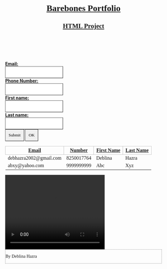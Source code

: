<!DOCTYPE html>
  <html>
  <head>
  <style>
    body{
      background-image: url(“sunflowers.jpg”);
      background size: 100%;
      background-attachment: fixed;
    }
    header{
      colour: #A9A9A9;
      text-transform: capitalize;
      font-family: “Times New Roman”;
      text-align: center;
      text-decoration: underline;
      border: 2 px double #808080;
      margin: 100px;
    }
    input{
      padding: 10px 10px;
      box-sizing: border-box;
      border: 1px outset #000000;
      font-family: “Times New Roman”;
    }
    input:focus{
      padding: 10 px 20 px;
      background-colour: #D3D3D3;
      border: 2px inset #800000;
      font-family: “Lucida Handwriting”; 
    }
    label{
      text-decoration:underline;
    }
    table{
      border: 2 px solid #000000;
      width: 100%;
      background-colour: hsla(225, 100%, 50%, 0.2);
    }
    td{
      border: 1px solid #808080
      text-align: center;
      font-family: “Times New Roman”;
    }
    th{
      colour: #A9A9A9;
      border: 1px solid #C0C0C0;
      text-align: center;
      font-family: “Times New Roman”;
      text-transform: capitalize;
      text-decoration: underline;
    }
  footer{
    font-family: “Times New Roman”;
    colour: #C0C0C0;
    border: 1px dotted #808080;
   }
 </style>
    </head>
  <body>
  <header>
      <h1>Barebones Portfolio</h1>
      <h2>HTML Project</h2>
  </header>
    <form>
      <label for="email"><b>Email:</b></label><br>
      <input type="text" id="email" name="email"><br>
      <label for="phno"><b/>Phone Number:</b></label><br>
      <input type="number" id="phno" name="phno"><br>
      <label for="fname"><b>First name:</b></label><br>
      <input type="text" id="fname" name="fname"><br>
      <label for="lname"><b>Last name:</b></label><br>
      <input type="text" id="lname" name="lname"><br>
      <input type="submit" value="Submit">
      <input type="button" value="OK">
     </form>
     <table>
       <tr>
         <th><b>Email</b></th>
         <th><b>Number</b></th>
         <th><b>First name</b></th>
         <th><b>Last name</b></th>
       </tr>
       <tr>
         <td>debhazra2002@gmail.com</td>
         <td>8250017764</td>
         <td>Deblina</td>
         <td>Hazra</td>
       </tr>
       <tr>
         <td>abxy@yahoo.com</td>
         <td>9999999999</td>
         <td>Abc</td>
         <td>Xyz</td>
       </tr>
     </table>
     <video width="320" height="240" controls>
       <source src="BabyCat.mp4" type="video/mp4" alt="Video of Cute Kitten">
       <i>Your browser does not support the video tag.</i><br>
     </video>
     <footer>
       <p>By Deblina Hazra</p>  
     </footer>
   </body>
   </html>

